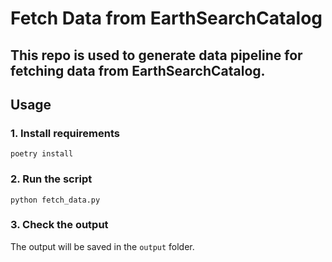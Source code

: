 # Fetch Data from EarthSearchCatalog

## This repo is used to generate data pipeline for fetching data from EarthSearchCatalog.

## Usage

### 1. Install requirements

```
poetry install 
```

### 2. Run the script

```
python fetch_data.py
```

### 3. Check the output

The output will be saved in the `output` folder.